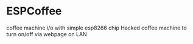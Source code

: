 # ESPCoffee
coffee machine i/o with simple esp8266 chip
Hacked coffee machine to turn on/off via webpage on LAN
